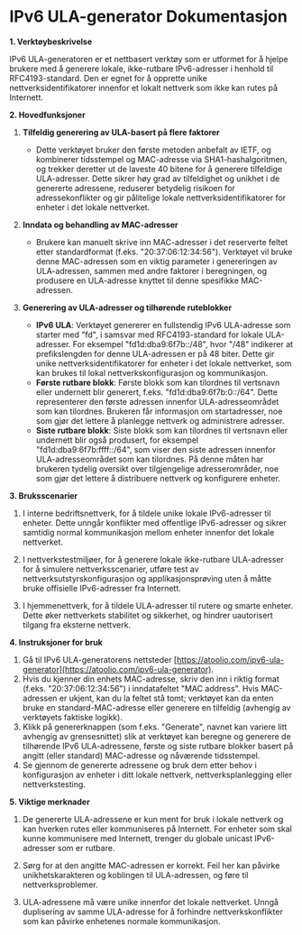 # IPv6 ULA-generator Dokumentasjon

**1. Verktøybeskrivelse**

IPv6 ULA-generatoren er et nettbasert verktøy som er utformet for å hjelpe brukere med å generere lokale, ikke-rutbare IPv6-adresser i henhold til RFC4193-standard. Den er egnet for å opprette unike nettverksidentifikatorer innenfor et lokalt nettverk som ikke kan rutes på Internett.

**2. Hovedfunksjoner**

1. **Tilfeldig generering av ULA-basert på flere faktorer**
   * Dette verktøyet bruker den første metoden anbefalt av IETF, og kombinerer tidsstempel og MAC-adresse via SHA1-hashalgoritmen, og trekker deretter ut de laveste 40 bitene for å generere tilfeldige ULA-adresser. Dette sikrer høy grad av tilfeldighet og unikhet i de genererte adressene, reduserer betydelig risikoen for adressekonflikter og gir pålitelige lokale nettverksidentifikatorer for enheter i det lokale nettverket.

2. **Inndata og behandling av MAC-adresser**
   * Brukere kan manuelt skrive inn MAC-adresser i det reserverte feltet etter standardformat (f.eks. "20:37:06:12:34:56"). Verktøyet vil bruke denne MAC-adressen som en viktig parameter i genereringen av ULA-adressen, sammen med andre faktorer i beregningen, og produsere en ULA-adresse knyttet til denne spesifikke MAC-adressen.

3. **Generering av ULA-adresser og tilhørende ruteblokker**

   * **IPv6 ULA**: Verktøyet genererer en fullstendig IPv6 ULA-adresse som starter med "fd", i samsvar med RFC4193-standard for lokale ULA-adresser. For eksempel "fd1d:dba9:6f7b::/48", hvor "/48" indikerer at prefikslengden for denne ULA-adressen er på 48 biter. Dette gir unike nettverksidentifikatorer for enheter i det lokale nettverket, som kan brukes til lokal nettverkskonfigurasjon og kommunikasjon.
   * **Første rutbare blokk**: Første blokk som kan tilordnes til vertsnavn eller undernett blir generert, f.eks. "fd1d:dba9:6f7b:0::/64". Dette representerer den første adressen innenfor ULA-adresseområdet som kan tilordnes. Brukeren får informasjon om startadresser, noe som gjør det lettere å planlegge nettverk og administrere adresser.
   * **Siste rutbare blokk**: Siste blokk som kan tilordnes til vertsnavn eller undernett blir også produsert, for eksempel "fd1d:dba9:6f7b:ffff::/64", som viser den siste adressen innenfor ULA-adresseområdet som kan tilordnes. På denne måten har brukeren tydelig oversikt over tilgjengelige adresserområder, noe som gjør det lettere å distribuere nettverk og konfigurere enheter.

**3. Bruksscenarier**

1. I interne bedriftsnettverk, for å tildele unike lokale IPv6-adresser til enheter. Dette unngår konflikter med offentlige IPv6-adresser og sikrer samtidig normal kommunikasjon mellom enheter innenfor det lokale nettverket.

2. I nettverkstestmiljøer, for å generere lokale ikke-rutbare ULA-adresser for å simulere nettverksscenarier, utføre test av nettverksutstyrskonfigurasjon og applikasjonsprøving uten å måtte bruke offisielle IPv6-adresser fra Internett.

3. I hjemmenettverk, for å tildele ULA-adresser til rutere og smarte enheter. Dette øker nettverkets stabilitet og sikkerhet, og hindrer uautorisert tilgang fra eksterne nettverk.

**4. Instruksjoner for bruk**

1. Gå til IPv6 ULA-generatorens nettsteder [https://atoolio.com/ipv6-ula-generator](https://atoolio.com/ipv6-ula-generator).
2. Hvis du kjenner din enhets MAC-adresse, skriv den inn i riktig format (f.eks. "20:37:06:12:34:56") i inndatafeltet "MAC address". Hvis MAC-adressen er ukjent, kan du la feltet stå tomt; verktøyet kan da enten bruke en standard-MAC-adresse eller generere en tilfeldig (avhengig av verktøyets faktiske logikk).
3. Klikk på genererknappen (som f.eks. "Generate", navnet kan variere litt avhengig av grensesnittet) slik at verktøyet kan beregne og generere de tilhørende IPv6 ULA-adressene, første og siste rutbare blokker basert på angitt (eller standard) MAC-adresse og nåværende tidsstempel.
4. Se gjennom de genererte adressene og bruk dem etter behov i konfigurasjon av enheter i ditt lokale nettverk, nettverksplanlegging eller nettverkstesting.

**5. Viktige merknader**

1. De genererte ULA-adressene er kun ment for bruk i lokale nettverk og kan hverken rutes eller kommuniseres på Internett. For enheter som skal kunne kommunisere med Internett, trenger du globale unicast IPv6-adresser som er rutbare.

2. Sørg for at den angitte MAC-adressen er korrekt. Feil her kan påvirke unikhetskarakteren og koblingen til ULA-adressen, og føre til nettverksproblemer.

3. ULA-adressene må være unike innenfor det lokale nettverket. Unngå duplisering av samme ULA-adresse for å forhindre nettverkskonflikter som kan påvirke enhetenes normale kommunikasjon.